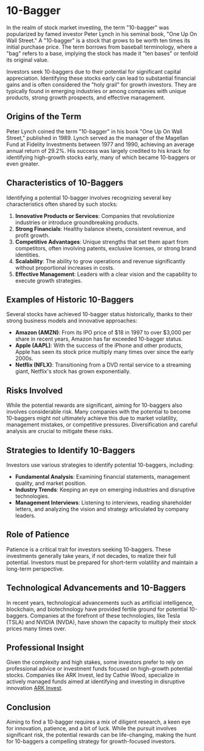 # 10-Bagger

In the realm of stock market investing, the term "10-bagger" was popularized by famed investor Peter Lynch in his seminal book, "One Up On Wall Street." A "10-bagger" is a stock that grows to be worth ten times its initial purchase price. The term borrows from baseball terminology, where a "bag" refers to a base, implying the stock has made it "ten bases" or tenfold its original value.

Investors seek 10-baggers due to their potential for significant capital appreciation. Identifying these stocks early can lead to substantial financial gains and is often considered the "holy grail" for growth investors. They are typically found in emerging industries or among companies with unique products, strong growth prospects, and effective management.

## Origins of the Term

Peter Lynch coined the term "10-bagger" in his book "One Up On Wall Street," published in 1989. Lynch served as the manager of the Magellan Fund at Fidelity Investments between 1977 and 1990, achieving an average annual return of 29.2%. His success was largely credited to his knack for identifying high-growth stocks early, many of which became 10-baggers or even greater.

## Characteristics of 10-Baggers

Identifying a potential 10-bagger involves recognizing several key characteristics often shared by such stocks:

1. **Innovative Products or Services**: Companies that revolutionize industries or introduce groundbreaking products.
2. **Strong Financials**: Healthy balance sheets, consistent revenue, and profit growth.
3. **Competitive Advantages**: Unique strengths that set them apart from competitors, often involving patents, exclusive licenses, or strong brand identities.
4. **Scalability**: The ability to grow operations and revenue significantly without proportional increases in costs.
5. **Effective Management**: Leaders with a clear vision and the capability to execute growth strategies.

## Examples of Historic 10-Baggers

Several stocks have achieved 10-bagger status historically, thanks to their strong business models and innovative approaches:

- **Amazon (AMZN)**: From its IPO price of $18 in 1997 to over $3,000 per share in recent years, Amazon has far exceeded 10-bagger status.
- **Apple (AAPL)**: With the success of the iPhone and other products, Apple has seen its stock price multiply many times over since the early 2000s.
- **Netflix (NFLX)**: Transitioning from a DVD rental service to a streaming giant, Netflix's stock has grown exponentially.

## Risks Involved

While the potential rewards are significant, aiming for 10-baggers also involves considerable risk. Many companies with the potential to become 10-baggers might not ultimately achieve this due to market volatility, management mistakes, or competitive pressures. Diversification and careful analysis are crucial to mitigate these risks.

## Strategies to Identify 10-Baggers

Investors use various strategies to identify potential 10-baggers, including:

- **Fundamental Analysis**: Examining financial statements, management quality, and market position.
- **Industry Trends**: Keeping an eye on emerging industries and disruptive technologies.
- **Management Interviews**: Listening to interviews, reading shareholder letters, and analyzing the vision and strategy articulated by company leaders.

## Role of Patience

Patience is a critical trait for investors seeking 10-baggers. These investments generally take years, if not decades, to realize their full potential. Investors must be prepared for short-term volatility and maintain a long-term perspective.

## Technological Advancements and 10-Baggers

In recent years, technological advancements such as artificial intelligence, blockchain, and biotechnology have provided fertile ground for potential 10-baggers. Companies at the forefront of these technologies, like Tesla (TSLA) and NVIDIA (NVDA), have shown the capacity to multiply their stock prices many times over.

## Professional Insight

Given the complexity and high stakes, some investors prefer to rely on professional advice or investment funds focused on high-growth potential stocks. Companies like ARK Invest, led by Cathie Wood, specialize in actively managed funds aimed at identifying and investing in disruptive innovation [ARK Invest](https://ark-invest.com/).

## Conclusion

Aiming to find a 10-bagger requires a mix of diligent research, a keen eye for innovation, patience, and a bit of luck. While the pursuit involves significant risk, the potential rewards can be life-changing, making the hunt for 10-baggers a compelling strategy for growth-focused investors.
